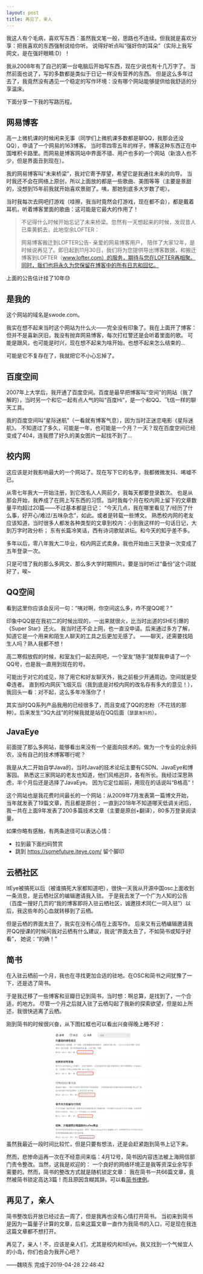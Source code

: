 ```yaml
---
layout: post
title: 再见了，亲人
---
```


我这人有个毛病，喜欢写东西：虽然我文笔一般，思路也不连续。但我就是喜欢分享：把我喜欢的东西强制说给你听。
说得好听点叫“强奸你的耳朵”（实际上我写网文，是在强奸眼睛:D）！

我从2008年有了自己的第一台电脑后开始写东西，现在少说也有十几万字了。
当然前面也说了，写的多数都是类似于日记一样没有营养的东西。
但是这么多年过去了，我竟然没有遇见一个稳定的写作环境：没有哪个网站能够提供给我舒适的分享温床。

下面分享一下我的写路历程。
## 网易博客

高一上微机课的时候闲来无事（同学们上微机课多数都是聊QQ，我那会还没QQ），申请了一个网易的163博客。
当时零四零五年的样子，博客这种东西正在中国堆积卡路里。而网易是博客网站中界面不错、用户也多的一个网站（新浪人也不少，但是界面丑到现在）。

我的网易博客叫“未来桥梁”，我对它寄予厚望，希望它是我通往未来的向导。
当时我还不会在网络上原创，所以上面放的都是一些歌曲、美图等等（主要是景甜的，没想到15年前我就开始喜欢景甜了。咦，那她到底多大岁数了呢）。

当时我每次去网吧打游戏（哇擦，我当时竟然会打游戏，现在都不会），都是戴着耳机，听着博客里面的歌曲：这可能是它最大的作用了！

> 不记得什么时候开始忘记了未来桥梁。忽然有一天想起来的时候，发现昔人已乘黄鹤去，此地空余LOFTER：
> 
> 网易博客搬迁到LOFTER公告-
亲爱的网易博客用户，
陪伴了大家12年，是时候说再见了。即日起到11月30日，我们将为您提供导出博客数据，和搬迁博客到LOFTER（www.lofter.com）的服务，期待与您在LOFTER再相聚。同时，我们也将永久为您保留在博客中的所有日志和回忆。

上面的公告估计挂了10年😓

## 是我的

这个网站的域名是swode.com。

我实在想不起来当时这个网站为什么火——完全没有印象了。我在上面开了博客：但并不是喜新厌旧，我没有抛弃网易博客，每次打红警还是会听着里面的歌。
可能是跟风，也可能是时兴，现在想不起来为啥开始，也想不起来怎么结束的...

可能是它不复存在了，我就把它不小心忘掉了。

## 百度空间

2007年上大学后，我开通了百度空间。百度是最早把博客叫“空间”的网站（我了解的），当时另一个和它一起有点人气的叫“百度Hi”，是一个和QQ、飞信一样的聊天工具。

我的百度空间叫“星际迷航”（一看就有博客气息），因为当时正迷恋电影《星际迷航》。
不知道过了多久，可能是一年，也可能是一个月？一天？现在百度空间已经变成了404，连我攒了好久的美女图片一起找不到了...

## 校内网
这应该是对我影响最大的一个网站了。现在写下它的名字，我都微微发抖、唏嘘不已。

从零七年我大一开始注册，到它改名人人网前夕，我每天都要登录数次。
也是从那会开始，我养成了在网上写东西的习惯。当时我每个月在校内网上留下的文章数量平均超过20篇——不过基本都是日记：
“今天几点，我在哪里看见了/经历了什么事，好开心/难过/五味杂念”，如此。或者是转载一些博文。
熟悉校内网的老友应该知道，当时很多人都发各种类型的文章到校内：小到我这样的一句话日记，大到万字时政分析；
东有长篇冷笑话，西有诗词歌赋讲坛。和今天的知乎差不多。

多年以后，零八年我大二毕业，校内网正式卖身。我也开始由三天登录一次变成了五年登录一次。

只是可惜了我的那么多网文、那么多大学时期照片。要是当时听过“备份”这个词就好了，唉~

## QQ空间

看到这里你应该会反问一句：“咦对啊，你空间这么多，咋不提QQ呢？”

印象中QQ是在我初二的时候出现的，一出来就很火，比当时出道的SHE引爆的《Super Star》还火。
我当时还不会上网，也一直没申请。后来通过多方了解，知道它是一个用来和陌生人聊天的工具之后更加无感了。
——聊天，还需要找陌生人吗？熟人我都不想！

高二寒假放假的时候，和室友们一起去网吧，一个室友“随手”就帮我申请了一个QQ号，也是我一直用到现在的号。

可能出于对它的成见，除了用它和好友聊天外，我之前极少开通周边。空间就是受牵连者。
直到校内网灰飞烟灭后（我到底是对校内网的改名存有多大的意见！），我回头一看：对不起，这么多年冷落你了！

其实当时QQ系列产品我用的已经很多了，而且变成了QQ的忠粉（不花钱的那种）。后来发生“3Q大战”的时候我就是站在QQ后面（`瑟瑟发抖的`）。

## JavaEye
前面提了那么多网站，能够看出来没有一个是面向技术的。做为一个专业的业余码农，没有自己的技术博客哪行呢？

我是从大二开始自学Java的，当时Java的技术论坛主要有CSDN、JavaEye和博客园。
熟悉这三家网站的老友也知道，他们风格迥异，各有所长。我经过深思熟虑，半个月后还是选择了JavaEye。
因为它定位超前，用现在的话说叫“B格高”！

这个网站也是我花费时间最长的一个网站：从2009年7月发表第一篇博文开始，当年就发表了19篇文章，而且都是原创；
一直到2018年不知道哪天低调关闭后，我一共在上面9年发表了200多篇技术文章（主要是原创+翻译），80多万登录阅读量。

如果你略有感触，有两条途径可以表达心情：
- 拉到最下面扫码赞赏
- 跳到 https://somefuture.iteye.com/ 留个脚印

## 云栖社区

ItEye被搞死以后（被谁搞死大家都知道吧），很快一天我从开源中国osc上面收到一条消息，是云栖社区的编辑邀请我入驻。
于是我去发了一个广为人知的公告（百度一搜好几页的“我的博客即将入驻云栖社区，诚邀技术同仁一同入驻”）以后，我这些年的心血就转移到了云栖。

但是云栖的界面太丑了，我实在没有心情在上面写作。
后来又有云栖编辑邀请我开QQ授课的时候问我对云栖有什么建议，我说“界面太丑了，不如简书或知乎好看”，
她说：“的确！”

## 简书
在入驻云栖前一个月，我也在寻找更加合适的驻地。在OSC和简书之间犹豫了一下，还是选了简书。

于是我迁移了一些博客和豆瓣日记到简书，当时想：啊总算，是找到了，一个合适，的地方。
尽管一个月之后就入驻了云栖勾起了我新的探索欲望，但是如上所述，我很快逃离了云栖。

刚到简书的时候很兴奋，从下图红框也可以看出兴奋得晚上睡不好：
<div align="center">
<img width="50%" src="/images/post/jianshu.png">
</div>
虽然我最近一段时间比较忙，但是只要有想法，还是会赶紧跑到简书上记下来。

然而，悲惨命运再一次在不经意间来临：4月12号，简书因内容违法被上海网信部门责令整改。当然，这我是欢迎的：
一个良好的网络环境正是我等资深业余写手需要的。然而，简书的整改方式就是随机锁定文章：
我在简书一共66篇文章，竟然被简书锁定高达3篇！而且原因含糊其辞。可以看[简书律例](https://www.jianshu.com/p/15f4a9bd6321)。

## 再见了，亲人

简书整改后开放已经过去一周了，但是我再也没有心情打开简书。
当初来到简书是因为一篇量子计算的文章，后来这篇文章一直作为我简书的入口，可是现在我连这篇文章都不想打开。

再见了，亲人！不，应该是亲人们，尤其是校内和ItEye。我又找到一个气候宜人的小岛，你们也会为我开心吧？

——魏晓东 完成于2019-04-28 22:48:42

